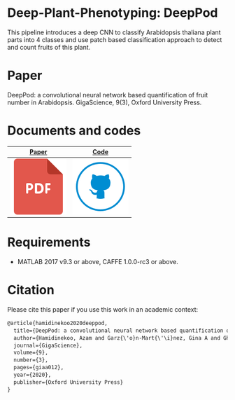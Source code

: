 # Deep-Plant-Phenotyping: DeepPod

This pipeline introduces a deep CNN to classify Arabidopsis thaliana plant parts into 4 classes and use patch based classification approach to detect and count fruits of this plant.


# Paper

DeepPod: a convolutional neural network based quantification of fruit number in Arabidopsis. GigaScience, 9(3), Oxford University Press.



# Documents and codes
| [Paper](https://academic.oup.com/gigascience/article/9/3/giaa012/5780255)  | [Code](https://github.com/AzmHmd/DeepPod)   
|------------|-------------|
| ![](files/pdf.png) | ![](files/code.png)


# Requirements

* MATLAB 2017 v9.3 or above, CAFFE 1.0.0-rc3 or above.


# Citation
Please cite this paper if you use this work in an academic context:

```diff
@article{hamidinekoo2020deeppod,
  title={DeepPod: a convolutional neural network based quantification of fruit number in Arabidopsis},
  author={Hamidinekoo, Azam and Garz{\'o}n-Mart{\'\i}nez, Gina A and Ghahremani, Morteza and Corke, Fiona MK and Zwiggelaar, Reyer and Doonan, John H and Lu, Chuan},
  journal={GigaScience},
  volume={9},
  number={3},
  pages={giaa012},
  year={2020},
  publisher={Oxford University Press}
}
```
